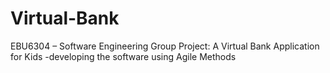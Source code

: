 # Virtual-Bank
EBU6304 – Software Engineering Group Project: A Virtual Bank Application for Kids  -developing the software using Agile Methods

